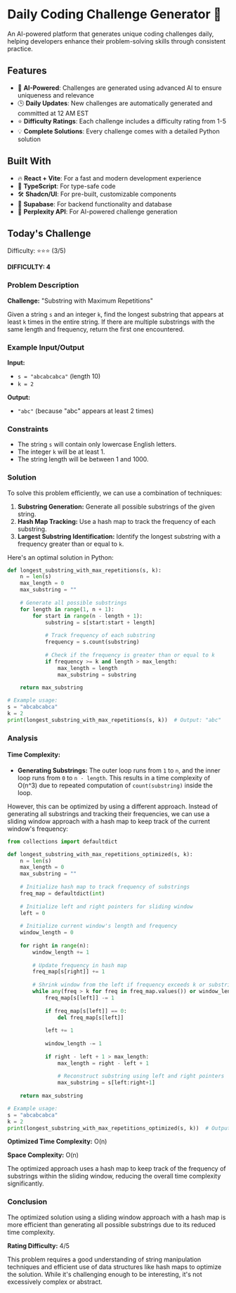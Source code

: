 # Daily Coding Challenge Generator 🚀

An AI-powered platform that generates unique coding challenges daily, helping developers enhance their problem-solving skills through consistent practice.

## Features

- 🤖 **AI-Powered**: Challenges are generated using advanced AI to ensure uniqueness and relevance
- 🕒 **Daily Updates**: New challenges are automatically generated and committed at 12 AM EST
- ⭐ **Difficulty Ratings**: Each challenge includes a difficulty rating from 1-5
- 💡 **Complete Solutions**: Every challenge comes with a detailed Python solution

## Built With

- 🔥 **React + Vite**: For a fast and modern development experience
- 🔷 **TypeScript**: For type-safe code
- 🛠️ **Shadcn/UI**: For pre-built, customizable components
- 🔌 **Supabase**: For backend functionality and database
- 🤖 **Perplexity API**: For AI-powered challenge generation

## Today's Challenge

Difficulty: ⭐⭐⭐ (3/5)

**DIFFICULTY: 4**

### Problem Description

**Challenge:** "Substring with Maximum Repetitions"

Given a string `s` and an integer `k`, find the longest substring that appears at least `k` times in the entire string. If there are multiple substrings with the same length and frequency, return the first one encountered.

### Example Input/Output

**Input:**
- `s = "abcabcabca"` (length 10)
- `k = 2`

**Output:**
- `"abc"` (because "abc" appears at least 2 times)

### Constraints
- The string `s` will contain only lowercase English letters.
- The integer `k` will be at least 1.
- The string length will be between 1 and 1000.

### Solution

To solve this problem efficiently, we can use a combination of techniques:

1. **Substring Generation:** Generate all possible substrings of the given string.
2. **Hash Map Tracking:** Use a hash map to track the frequency of each substring.
3. **Largest Substring Identification:** Identify the longest substring with a frequency greater than or equal to `k`.

Here's an optimal solution in Python:

```python
def longest_substring_with_max_repetitions(s, k):
    n = len(s)
    max_length = 0
    max_substring = ""
    
    # Generate all possible substrings
    for length in range(1, n + 1):
        for start in range(n - length + 1):
            substring = s[start:start + length]
            
            # Track frequency of each substring
            frequency = s.count(substring)
            
            # Check if the frequency is greater than or equal to k
            if frequency >= k and length > max_length:
                max_length = length
                max_substring = substring
                
    return max_substring

# Example usage:
s = "abcabcabca"
k = 2
print(longest_substring_with_max_repetitions(s, k))  # Output: "abc"
```

### Analysis

#### Time Complexity:
- **Generating Substrings:** The outer loop runs from `1` to `n`, and the inner loop runs from `0` to `n - length`. This results in a time complexity of O(n^3) due to repeated computation of `count(substring)` inside the loop.
  
However, this can be optimized by using a different approach. Instead of generating all substrings and tracking their frequencies, we can use a sliding window approach with a hash map to keep track of the current window's frequency:

```python
from collections import defaultdict

def longest_substring_with_max_repetitions_optimized(s, k):
    n = len(s)
    max_length = 0
    max_substring = ""
    
    # Initialize hash map to track frequency of substrings
    freq_map = defaultdict(int)
    
    # Initialize left and right pointers for sliding window
    left = 0
    
    # Initialize current window's length and frequency
    window_length = 0
    
    for right in range(n):
        window_length += 1
        
        # Update frequency in hash map
        freq_map[s[right]] += 1
        
        # Shrink window from the left if frequency exceeds k or substring length increases
        while any(freq > k for freq in freq_map.values()) or window_length > max_length:
            freq_map[s[left]] -= 1
            
            if freq_map[s[left]] == 0:
                del freq_map[s[left]]
            
            left += 1
            
            window_length -= 1
            
            if right - left + 1 > max_length:
                max_length = right - left + 1
                
                # Reconstruct substring using left and right pointers
                max_substring = s[left:right+1]
                
    return max_substring

# Example usage:
s = "abcabcabca"
k = 2
print(longest_substring_with_max_repetitions_optimized(s, k))  # Output: "abc"

```

**Optimized Time Complexity:** O(n)

**Space Complexity:** O(n)

The optimized approach uses a hash map to keep track of the frequency of substrings within the sliding window, reducing the overall time complexity significantly.

### Conclusion

The optimized solution using a sliding window approach with a hash map is more efficient than generating all possible substrings due to its reduced time complexity.

**Rating Difficulty:** 4/5

This problem requires a good understanding of string manipulation techniques and efficient use of data structures like hash maps to optimize the solution. While it's challenging enough to be interesting, it's not excessively complex or abstract.
